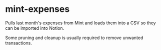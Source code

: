 # mint-expenses
Pulls last month's expenses from Mint and loads them into a CSV so they can be imported into Notion.

Some pruning and cleanup is usually required to remove unwanted transactions.
